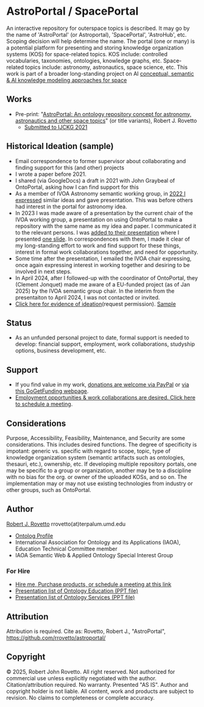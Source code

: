 # AstroPortal / SpacePortal 

An interactive repository for outerspace topics is described. It may go by the name of 'AstroPortal' (or Astroportal), 'SpacePortal', 'AstroHub', etc. Scoping decision will help determine the name. The portal (one or many) is a potential platform for presenting and storing knowledge organization systems (KOS) for space-related topics. KOS include: controlled vocabularies, taxonomies, ontologies, knowledge graphs, etc. Space-related topics include: astronomy, astronautics, space science, etc. This work is part of a broader long-standing project on AI [conceptual, semantic & AI knowledge modeling approaches for space](https://ontospace.wordpress.com) 

## Works
- Pre-print: "[AstroPortal: An ontology repository concept for astronomy, astronautics and other space topics](https://arxiv.org/abs/2309.10288)" (or title variants), Robert J. Rovetto
  - [Submitted to IJCKG 2021](https://github.com/rrovetto/rrovetto/blob/b73c71f5829a8be74dc6b63c5e382ec3d6dc21b9/affiliations-and-work/papers/astroportal/PROOF_ideation_astroportal_Rovetto_2021Submission_1.JPG)
 
## Historical Ideation (sample)
- Email correspondence to former supervisor about collaborating and finding support for this (and other) projects
- I wrote a paper before 2021.
- I shared (via GoogleDocs) a draft in 2021 with John Graybeal of OntoPortal, asking how I can find support for this
- As a member of IVOA Astronomy semantic working group, in [2022 I expressed](https://wiki.ivoa.net/twiki/bin/view/IVOA/SemanticsCalls-5) similar ideas and gave presentation. This was before others had interest in the portal for astronomy idea. 
- In 2023 I was made aware of a presentation by the current chair of the IVOA working group, a presentation on using OntoPortal to make a repository with the same name as my idea and paper. I communicated it to the relevant persons. I was [added to their presentation](https://github.com/rrovetto/rrovetto/blob/b03531e75d5c9f63fccc2a945df5abbc06cba53b/affiliations-and-work/papers/astroportal/PROOF_Lifewatch_Presentation_astroportalRovetto.JPG) where I presented [one slide](https://github.com/rrovetto/rrovetto/blob/b03531e75d5c9f63fccc2a945df5abbc06cba53b/affiliations-and-work/papers/astroportal/Slide_OntoPortalWorkshop2023_RovettoAstroPortal.JPG). In correspondences with them, I made it clear of my long-standing effort to work and find support for these things,  interest in formal work collaborations together, and need for opportunity.
- Some time after the presentation, I emailed the IVOA chair expressing, once again expressing interest in working together and desiring to be involved in next steps. 
- In April 2024, after I followed-up with the coordinator of OntoPortal, they (Clement Jonquet) made me aware of a EU-funded project (as of Jan 2025) by the IVOA semantic group chair. In the interim from the presentaiton to April 2024, I was not contacted or invited.
- [Click here for evidence of ideation](https://docs.google.com/document/d/1RHi0eVzcCROwWmRBLHx_AwooBWoXdcaZ/edit?usp=drive_link&ouid=111552135481476528005&rtpof=true&sd=true)(request permission). [Sample](https://github.com/rrovetto/rrovetto/blob/f7de8dc5d1334c9daaf449e2a52e8faef6b24a49/affiliations-and-work/papers/astroportal/PROOF_ideation_astroportal_Rovetto_2021Submission_2.JPG)

 
## Status
- As an unfunded personal project to date, formal support is needed to develop: financial support, employment, work collaborations, studyship options, business development, etc. 

## Support
- If you find value in my work, [donations are welcome via PayPal](https://tinyurl.com/donateViaPayPalrr) or [via this GoGetFunding webpage](https://gogetfunding.com/knowledge-organization-services-ontology-terminology-metadata-concept-analysis/). 
- [Employment opportunities & work collaborations are desired. Click here to schedule a meeting](https://tinyurl.com/hm8wu2sa). 

## Considerations
Purpose, Accessibility, Feasibility, Maintenance, and Security are some considerations. This includes desired functions. The degree of specificity is impotant: generic vs. specific with regard to scope, topic, type of knowledge organization system (semantic artifacts such as ontologies, thesauri, etc.), ownership, etc. If developing multiple repository portals, one may be specific to a group or organization, another may be to a discipline with no bias for the org. or owner of the uploaded KOSs, and so on. The implementation may or may not use existing technologies from industry or other groups, such as OntoPortal. 

## Author
[Robert J. Rovetto](https://orcid.org/0000-0003-3835-7817)
rrovetto(at)terpalum.umd.edu
* [Ontolog Profile](https://ontologforum.org/index.php/RobertRovetto)
* International Association for Ontology and its Applications (IAOA), Education Technical Committee member
* IAOA Semantic Web & Applied Ontology Special Interest Group

### For Hire
- [Hire me, Purchase products, or schedule a meeting at this link](https://tinyurl.com/yas7trzy)
- [Presentation list of Ontology Education (PPT file)](https://www.slideshare.net/RobertRovetto/ontology-courses-education)
- [Presentation list of Ontology Services (PPT file)](https://www.slideshare.net/RobertRovetto/ontology-services-238070099)

## Attribution
Attribution is required. Cite as: Rovetto, Robert J., "AstroPortal", https://github.com/rrovetto/astroportal/

## Copyright
© 2025, Robert John Rovetto. All right reserved.
Not authorized for commercial use unless explicitly negotiated with the author. Citation/attribution required.
No warranty. Presented "AS IS". Author and copyright holder is not liable. All content, work and products are subject to revision. No claims to completeness or complete accuracy.
